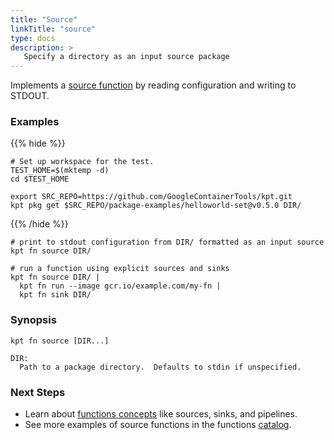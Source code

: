 ```yaml
---
title: "Source"
linkTitle: "source"
type: docs
description: >
   Specify a directory as an input source package
---
```


<!--mdtogo:Short
    Specify a directory as an input source package
-->

Implements a [source function] by reading configuration and writing to STDOUT.

### Examples

{{% hide %}}

<!-- @makeWorkplace @verifyExamples-->
```
# Set up workspace for the test.
TEST_HOME=$(mktemp -d)
cd $TEST_HOME
```

<!-- @fetchPackage @verifyExamples-->
```shell
export SRC_REPO=https://github.com/GoogleContainerTools/kpt.git
kpt pkg get $SRC_REPO/package-examples/helloworld-set@v0.5.0 DIR/
```

{{% /hide %}}

<!--mdtogo:Examples-->

<!-- @fnSource @verifyExamples-->
```shell
# print to stdout configuration from DIR/ formatted as an input source
kpt fn source DIR/
```

```shell
# run a function using explicit sources and sinks
kpt fn source DIR/ |
  kpt fn run --image gcr.io/example.com/my-fn |
  kpt fn sink DIR/
```

<!--mdtogo-->

### Synopsis

<!--mdtogo:Long-->

```shell
kpt fn source [DIR...]

DIR:
  Path to a package directory.  Defaults to stdin if unspecified.
```

<!--mdtogo-->

### Next Steps

- Learn about [functions concepts] like sources, sinks, and pipelines.
- See more examples of source functions in the functions [catalog].

[source function]: https://kpt.dev#todo
[functions concepts]: /book/02-concepts/02-functions
[catalog]: https://kpt.dev#todo

